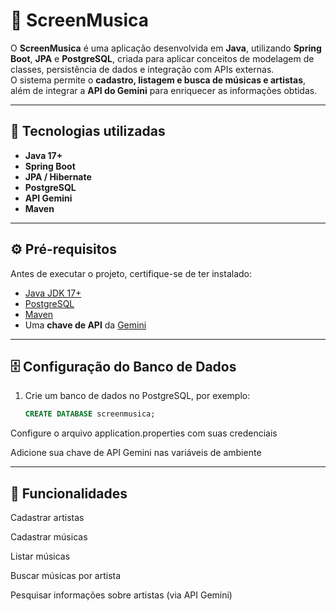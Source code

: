 # 🎵 ScreenMusica

O **ScreenMusica** é uma aplicação desenvolvida em **Java**, utilizando **Spring Boot**, **JPA** e **PostgreSQL**, criada para aplicar conceitos de modelagem de classes, persistência de dados e integração com APIs externas.  
O sistema permite o **cadastro, listagem e busca de músicas e artistas**, além de integrar a **API do Gemini** para enriquecer as informações obtidas.

---

## 🚀 Tecnologias utilizadas

- **Java 17+**
- **Spring Boot**
- **JPA / Hibernate**
- **PostgreSQL**
- **API Gemini**
- **Maven**

---

## ⚙️ Pré-requisitos

Antes de executar o projeto, certifique-se de ter instalado:
- [Java JDK 17+](https://www.oracle.com/java/technologies/javase-jdk17-downloads.html)
- [PostgreSQL](https://www.postgresql.org/download/)
- [Maven](https://maven.apache.org/)
- Uma **chave de API** da [Gemini](https://ai.google.dev/gemini-api/docs/quickstart?hl=pt-br)

---

## 🗄️ Configuração do Banco de Dados

1. Crie um banco de dados no PostgreSQL, por exemplo:
   ```sql
   CREATE DATABASE screenmusica;
Configure o arquivo application.properties com suas credenciais


Adicione sua chave de API Gemini nas variáveis de ambiente

---

## 🧠 Funcionalidades

Cadastrar artistas

Cadastrar músicas

Listar músicas

Buscar músicas por artista

Pesquisar informações sobre artistas (via API Gemini)
